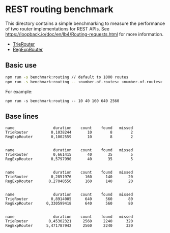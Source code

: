 # REST routing benchmark

This directory contains a simple benchmarking to measure the performance of two
router implementations for REST APIs. See
https://loopback.io/doc/en/lb4/Routing-requests.html for more information.

- [TrieRouter](https://github.com/loopbackio/loopback-next/tree/master/packages/rest/src/router/trie-router.ts)
- [RegExpRouter](https://github.com/loopbackio/loopback-next/tree/master/packages/rest/src/router/regexp-router.ts)

## Basic use

```sh
npm run -s benchmark:routing // default to 1000 routes
npm run -s benchmark:routing -- <number-of-routes> <number-of-routes>
```

For example:

```
npm run -s benchmark:routing -- 10 40 160 640 2560
```

## Base lines

```
name                 duration    count    found   missed
TrieRouter          0,1038244       10        8        2
RegExpRouter        0,1002559       10        8        2


name                 duration    count    found   missed
TrieRouter           0,661415       40       35        5
RegExpRouter        0,5797990       40       35        5


name                 duration    count    found   missed
TrieRouter          0,2851976      160      140       20
RegExpRouter       0,27040556      160      140       20


name                 duration    count    found   missed
TrieRouter          0,8914005      640      560       80
RegExpRouter      0,330599418      640      560       80


name                 duration    count    found   missed
TrieRouter         0,45302321     2560     2240      320
RegExpRouter      5,471787942     2560     2240      320
```
